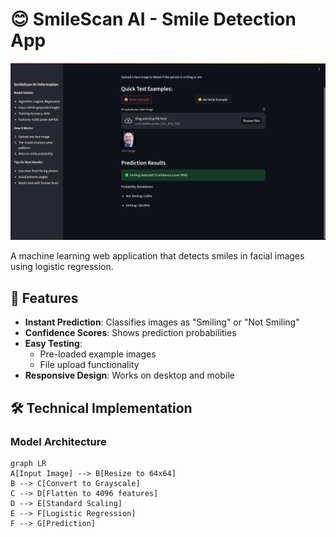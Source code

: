 # 😊 SmileScan AI - Smile Detection App

![App Screenshot](./image.png) 

A machine learning web application that detects smiles in facial images using logistic regression.

## 🚀 Features

- **Instant Prediction**: Classifies images as "Smiling" or "Not Smiling"
- **Confidence Scores**: Shows prediction probabilities
- **Easy Testing**: 
  - Pre-loaded example images
  - File upload functionality
- **Responsive Design**: Works on desktop and mobile

## 🛠️ Technical Implementation

### Model Architecture
```mermaid
graph LR
A[Input Image] --> B[Resize to 64x64]
B --> C[Convert to Grayscale]
C --> D[Flatten to 4096 features]
D --> E[Standard Scaling]
E --> F[Logistic Regression]
F --> G[Prediction]
